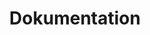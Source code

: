 ---
title: "Dokumentation"
linkTitle: "Dokumentation"
type: "docs"
weight: 20
description: >
    Documentation on working with various features of Valkey-as-a-Service.
---